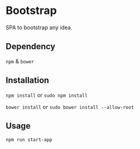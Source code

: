 # Bootstrap

SPA to bootstrap any idea.

## Dependency

`npm` & `bower`

## Installation

`npm install` or `sudo npm install`

`bower install` or `sudo bower install --allow-root`

## Usage

`npm run start-app`

